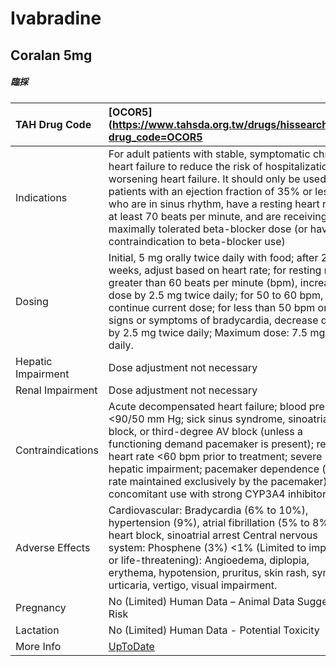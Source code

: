 # Ivabradine

## Coralan 5mg

##### 臨採

| TAH Drug Code      | [OCOR5](https://www.tahsda.org.tw/drugs/hissearch.php?drug_code=OCOR5                                                                                                                                                                                                                                                                                                                                             |
|:-------------------|:------------------------------------------------------------------------------------------------------------------------------------------------------------------------------------------------------------------------------------------------------------------------------------------------------------------------------------------------------------------------------------------------------------------|
| Indications        | For adult patients with stable, symptomatic chronic heart failure to reduce the risk of hospitalization for worsening heart failure. It should only be used in patients with an ejection fraction of 35% or less who are in sinus rhythm, have a resting heart rate of at least 70 beats per minute, and are receiving the maximally tolerated beta-blocker dose (or have a contraindication to beta-blocker use) |
| Dosing             | Initial, 5 mg orally twice daily with food; after 2 weeks, adjust based on heart rate; for resting rate greater than 60 beats per minute (bpm), increase dose by 2.5 mg twice daily; for 50 to 60 bpm, continue current dose; for less than 50 bpm or for signs or symptoms of bradycardia, decrease dose by 2.5 mg twice daily; Maximum dose: 7.5 mg twice daily.                                                |
| Hepatic Impairment | Dose adjustment not necessary                                                                                                                                                                                                                                                                                                                                                                                     |
| Renal Impairment   | Dose adjustment not necessary                                                                                                                                                                                                                                                                                                                                                                                     |
| Contraindications  | Acute decompensated heart failure; blood pressure <90/50 mm Hg; sick sinus syndrome, sinoatrial block, or third-degree AV block (unless a functioning demand pacemaker is present); resting heart rate <60 bpm prior to treatment; severe hepatic impairment; pacemaker dependence (heart rate maintained exclusively by the pacemaker); concomitant use with strong CYP3A4 inhibitors.                           |
| Adverse Effects    | Cardiovascular: Bradycardia (6% to 10%), hypertension (9%), atrial fibrillation (5% to 8%), heart block, sinoatrial arrest Central nervous system: Phosphene (3%) <1% (Limited to important or life-threatening): Angioedema, diplopia, erythema, hypotension, pruritus, skin rash, syncope, urticaria, vertigo, visual impairment.                                                                               |
| Pregnancy          | No (Limited) Human Data – Animal Data Suggest Risk                                                                                                                                                                                                                                                                                                                                                                |
| Lactation          | No (Limited) Human Data - Potential Toxicity                                                                                                                                                                                                                                                                                                                                                                      |
| More Info          | [UpToDate](https://www.uptodate.com/contents/ivabradine-drug-information)                                                                                                                                                                                                                                                                                                                                         |

